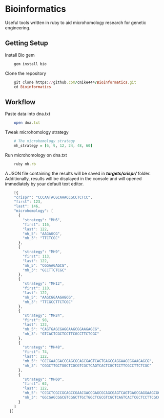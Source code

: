 # Bioinformatics
Useful tools written in ruby to aid microhomology research for genetic engineering.

## Getting Setup

Install Bio gem
```ruby
    gem install bio
```

Clone the repository 
```ruby
    git clone https://github.com/cmike444/Bioinformatics.git
    cd Bioinformatics
```

## Workflow
Paste data into dna.txt

```ruby
    open dna.txt
```    

Tweak microhomology strategy

```ruby
    # The microhomology strategy
    mh_strategy = [6, 9, 12, 24, 48, 60]
```

Run microhomology on dna.txt

```ruby
    ruby mh.rb
```

A JSON file containing the results will be saved in **_targets/crispr/_** folder. Additionally, results will be displayed in the console and will opened immediately by your default text editor.

```javascript
    [{
    "crispr": "CCCAATACGCAAACCGCCTCTCC",
    "first": 123,
    "last": 146,
    "microhomology": [
      {
        "strategy": "MH6",
        "first": 116,
        "last": 122,
        "mh_5": "AAGAGCG",
        "mh_3": "TTCTCGC"
      },
      {
        "strategy": "MH9",
        "first": 113,
        "last": 122,
        "mh_5": "CGGAAGAGCG",
        "mh_3": "GCCTTCTCGC"
      },
      {
        "strategy": "MH12",
        "first": 110,
        "last": 122,
        "mh_5": "AAGCGGAAGAGCG",
        "mh_3": "TTCGCCTTCTCGC"
      },
      {
        "strategy": "MH24",
        "first": 98,
        "last": 122,
        "mh_5": "CAGTGAGCGAGGAAGCGGAAGAGCG",
        "mh_3": "GTCACTCGCTCCTTCGCCTTCTCGC"
      },
      {
        "strategy": "MH48",
        "first": 74,
        "last": 122,
        "mh_5": "GCCGAACGACCGAGCGCAGCGAGTCAGTGAGCGAGGAAGCGGAAGAGCG",
        "mh_3": "CGGCTTGCTGGCTCGCGTCGCTCAGTCACTCGCTCCTTCGCCTTCTCGC"
      },
      {
        "strategy": "MH60",
        "first": 62,
        "last": 122,
        "mh_5": "CCGCTCGCCGCAGCCGAACGACCGAGCGCAGCGAGTCAGTGAGCGAGGAAGCGGAAGAGCG",
        "mh_3": "GGCGAGCGGCGTCGGCTTGCTGGCTCGCGTCGCTCAGTCACTCGCTCCTTCGCCTTCTCGC"
      }
    ]
  }]
```

